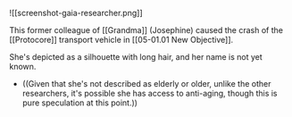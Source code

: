 ![[screenshot-gaia-researcher.png]]

This former colleague of [[Grandma]] (Josephine) caused the crash of the [[Protocore]] transport vehicle in [[05-01.01 New Objective]].

She's depicted as a silhouette with long hair, and her name is not yet known.
* ((Given that she's not described as elderly or older, unlike the other researchers, it's possible she has access to anti-aging, though this is pure speculation at this point.))